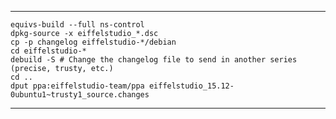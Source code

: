 ***

	equivs-build --full ns-control
	dpkg-source -x eiffelstudio_*.dsc
	cp -p changelog eiffelstudio-*/debian
	cd eiffelstudio-*
	debuild -S # Change the changelog file to send in another series (precise, trusty, etc.)
	cd ..
	dput ppa:eiffelstudio-team/ppa eiffelstudio_15.12-0ubuntu1~trusty1_source.changes

***
